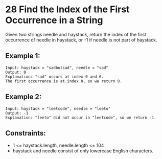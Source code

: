 # 28 Find the Index of the First Occurrence in a String

Given two strings needle and haystack, return the index of the first occurrence of needle in haystack, or -1 if needle is not part of haystack.

## Example 1:

    Input: haystack = "sadbutsad", needle = "sad"
    Output: 0
    Explanation: "sad" occurs at index 0 and 6.
    The first occurrence is at index 0, so we return 0.

## Example 2:

    Input: haystack = "leetcode", needle = "leeto"
    Output: -1
    Explanation: "leeto" did not occur in "leetcode", so we return -1.

## Constraints:

- 1 <= haystack.length, needle.length <= 104
- haystack and needle consist of only lowercase English characters.
